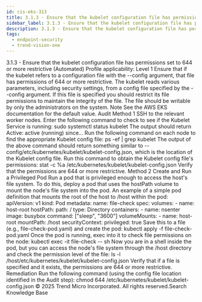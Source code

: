 ```yaml
---
id: cis-eks-313
title: 3.1.3 - Ensure that the kubelet configuration file has permissions set to 644 or more restrictive (Automated)
sidebar_label: 3.1.3 - Ensure that the kubelet configuration file has permissions set to 644 or more restrictive (Automated)
description: 3.1.3 - Ensure that the kubelet configuration file has permissions set to 644 or more restrictive (Automated)
tags:
  - endpoint-security
  - trend-vision-one
---
```


 3.1.3 - Ensure that the kubelet configuration file has permissions set to 644 or more restrictive (Automated) Profile applicability: Level 1 Ensure that if the kubelet refers to a configuration file with the --config argument, that file has permissions of 644 or more restrictive. The kubelet reads various parameters, including security settings, from a config file specified by the --config argument. If this file is specified you should restrict its file permissions to maintain the integrity of the file. The file should be writable by only the administrators on the system. Note See the AWS EKS documentation for the default value. Audit Method 1 SSH to the relevant worker nodes. Enter the following command to check to see if the Kubelet Service is running: sudo systemctl status kubelet The output should return Active: active (running) since... Run the following command on each node to find the appropriate Kubelet config file: ps -ef | grep kubelet The output of the above command should return something similar to --config/etc/kubernetes/kubelet/kubelet-config.json, which is the location of the Kubelet config file. Run this command to obtain the Kubelet config file's permissions: stat -c %a /etc/kubernetes/kubelet/kubelet-config.json Verify that the permissions are 644 or more restrictive. Method 2 Create and Run a Privileged Pod Run a pod that is privileged enough to access the host's file system. To do this, deploy a pod that uses the hostPath volume to mount the node's file system into the pod. An example of a simple pod definition that mounts the root of the host to /host within the pod: apiVersion: v1 kind: Pod metadata: name: file-check spec: volumes: - name: host-root hostPath: path: / type: Directory containers: - name: nsenter image: busybox command: ["sleep", "3600"] volumeMounts: - name: host-root mountPath: /host securityContext: privileged: true Save this to a file (e.g., file-check-pod.yaml) and create the pod: kubectl apply -f file-check-pod.yaml Once the pod is running, exec into it to check file permissions on the node: kubectl exec -it file-check -- sh Now you are in a shell inside the pod, but you can access the node's file system through the /host directory and check the permission level of the file: ls -l /host/etc/kubernetes/kubelet/kubelet-config.json Verify that if a file is specified and it exists, the permissions are 644 or more restrictive. Remediation Run the following command (using the config file location identified in the Audit step): chmod 644 /etc/kubernetes/kubelet/kubelet-config.json © 2025 Trend Micro Incorporated. All rights reserved.Search Knowledge Base